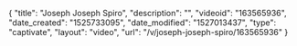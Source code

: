 {
    "title": "Joseph Joseph Spiro",
    "description": "",
    "videoid": "163565936",
    "date_created": "1525733095",
    "date_modified": "1527013437",
    "type": "captivate",
    "layout": "video",
    "url": "\/v\/joseph-joseph-spiro\/163565936"
}